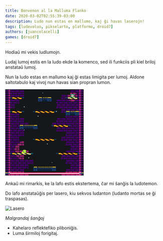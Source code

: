 ```yaml
---
title: Bonvenon al la Malluma Flanko
date: 2020-03-02T02:55:39-03:00
description: Ludo nun estas en mallumo, kaj ĝi havas laserojn!
tags: [ludevoluo, pikselarto, platformo, droid7]
authors: [juancolacelli]
games: [droid7]
---
```


Hodiaŭ mi vekis ludlumojn.

Ludaj lumoj estis en la ludo ekde la komenco, sed ili funkciis pli kiel briloj anstataŭ lumoj.

Nun la ludo estas en mallumo kaj ĝi estas limigita per lumoj. Aldone saltotabulo kaj vivoj nun havas sian propran lumon.

![Malluma reĝimo](dark_mode.png)

Ankaŭ mi rimarkis, ke la lafo estis ekstertema, ĉar mi ŝanĝis la ludotemon.

Do lafo anstataŭĝis per lasero, kiu sekvos ludanton (ludanto mortas se ĝi traspasas).

![Lasero](laser.gif)

_Malgrandaj ŝanĝoj_

-   Kahelaro reflektefiko pliboniĝis.
-   Luma ŝirmiloj forigitaj.
